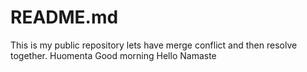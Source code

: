 # README.md
This is my public repository lets have merge conflict and then resolve together.
Huomenta Good morning
Hello
Namaste